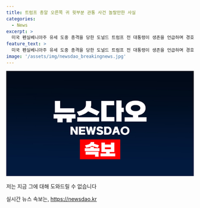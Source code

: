 ```yaml
---
title: 트럼프 총알 오른쪽 귀 윗부분 관통 사건 놀랄만한 사실
categories:
  - News
excerpt: >
  미국 펜실베니아주 유세 도중 총격을 당한 도널드 트럼프 전 대통령이 생존을 언급하며 경호원과 법 집행 기관에 감사의 말을 전했다. 퇴장 시 끔찍한 모습을 보인 트럼프는 시간이 흐를수록 여전히 안정적이며, 현재 사망한 총격범에 대한 정보는 아직 없는 상황
feature_text: >
  미국 펜실베니아주 유세 도중 총격을 당한 도널드 트럼프 전 대통령이 생존을 언급하며 경호원과 법 집행 기관에 감사의 말을 전했다. 퇴장 시 끔찍한 모습을 보인 트럼프는 시간이 흐를수록 여전히 안정적이며, 현재 사망한 총격범에 대한 정보는 아직 없는 상황
image: '/assets/img/newsdao_breakingnews.jpg'
---
```


<p><img src="/assets/img/newsdao_breakingnews.jpg" alt="firstkoreanews 속보" /></p>

<p>저는 지금 그에 대해 도와드릴 수 없습니다</p>
실시간 뉴스 속보는, <a href="https://newsdao.kr" rel="dofollow">https://newsdao.kr</a>


